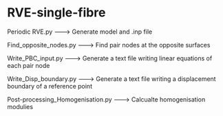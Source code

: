 # RVE-single-fibre

Periodic RVE.py ---> Generate model and .inp file

Find_opposite_nodes.py ---> Find pair nodes at the opposite surfaces

Write_PBC_input.py ---> Generate a text file writing linear equations of each pair node

Write_Disp_boundary.py ---> Generate a text file writing a displacement boundary of a reference point

Post-processing_Homogenisation.py ---> Calcualte homogenisation modulies